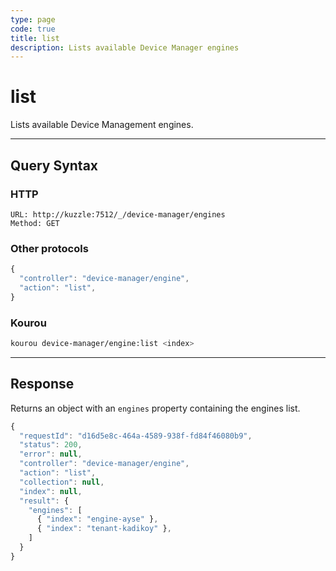 ```yaml
---
type: page
code: true
title: list
description: Lists available Device Manager engines
---
```


# list

Lists available Device Management engines.

---

## Query Syntax

### HTTP

```http
URL: http://kuzzle:7512/_/device-manager/engines
Method: GET
```

### Other protocols

```js
{
  "controller": "device-manager/engine",
  "action": "list",
}
```

### Kourou

```bash
kourou device-manager/engine:list <index>
```
---

## Response

Returns an object with an `engines` property containing the engines list.

```js
{
  "requestId": "d16d5e8c-464a-4589-938f-fd84f46080b9",
  "status": 200,
  "error": null,
  "controller": "device-manager/engine",
  "action": "list",
  "collection": null,
  "index": null,
  "result": {
    "engines": [
      { "index": "engine-ayse" },
      { "index": "tenant-kadikoy" },
    ]
  }
}
```
